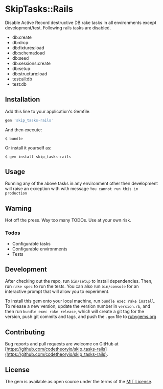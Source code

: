 # SkipTasks::Rails

Disable Active Record destructive DB rake tasks in all environments except development/test.  Following rails tasks are disabled.

- db:create
- db:drop
- db:fixtures:load
- db:schema:load
- db:seed
- db:sessions:create
- db:setup
- db:structure:load
- test:all:db
- test:db


## Installation

Add this line to your application's Gemfile:

```ruby
gem 'skip_tasks-rails'
```

And then execute:

    $ bundle

Or install it yourself as:

    $ gem install skip_tasks-rails

## Usage

Running any of the above tasks in any environment other then development will raise an exception with with message
`You cannot run this in production`

## Warning
Hot off the press.   Way too many TODOs.  Use at your own risk.

### Todos
- Configurable tasks
- Configurable environments
- Tests


## Development

After checking out the repo, run `bin/setup` to install dependencies. Then, run `rake spec` to run the tests. You can also run `bin/console` for an interactive prompt that will allow you to experiment.

To install this gem onto your local machine, run `bundle exec rake install`. To release a new version, update the version number in `version.rb`, and then run `bundle exec rake release`, which will create a git tag for the version, push git commits and tags, and push the `.gem` file to [rubygems.org](https://rubygems.org).

## Contributing

Bug reports and pull requests are welcome on GitHub at [https://github.com/codetheoryio/skip_tasks-rails](https://github.com/codetheoryio/skip_tasks-rails).

## License

The gem is available as open source under the terms of the [MIT License](https://opensource.org/licenses/MIT).
